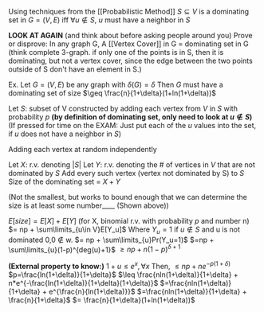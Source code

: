 Using techniques from the [[Probabilistic Method]]
$S \subseteq V$ is a dominating set in $G = (V,E)$ iff $\forall u \notin S$, $u$ must have a neighbor in $S$

**LOOK AT AGAIN** (and think about before asking people around you)
Prove or disprove:
In any graph G, 
A [[Vertex Cover]] in G = dominating set in G
(think complete 3-graph. if only one of the points is in S, then it is dominating, but not a vertex cover, since the edge between the two points outside of S don't have an element in S.)

Ex. Let $G = (V,E)$ be any graph with $\delta(G)=\delta$
Then $G$ must have a dominating set of size $\geq \frac{n}{1+\delta}(1+ln(1+\delta))$

Let $S:$ subset of V constructed by adding each vertex from $V$ in $S$ with probability $p$ **(by definition of dominating set, only need to look at $u \notin S$)**
(If pressed for time on the EXAM: Just put each of the $u$ values into the set, if $u$ does not have a neighbor in $S$)

Adding each vertex at random independently

Let $X:$ r.v. denoting $|S|$
Let $Y:$ r.v. denoting the # of vertices in $V$ that are not dominated by $S$
Add every such vertex (vertex not dominated by S) to $S$
Size of the dominating set = $X + Y$

(Not the smallest, but works to bound enough that we can determine the size is at least some number____ (Shown above))

$E[size] = E[X] + E[Y]$ (for X, binomial r.v. with probability $p$ and number n)
			$= np + \sum\limits_{u\in V}E[Y_u]$
Where $Y_u=1$ if $u \notin S$ and u is not dominated 0,0 $\notin$ w.
			$= np + \sum\limits_{u}Pr(Y_u=1)$
			$=np + \sum\limits_{u}(1-p)^{deg(u)+1}$
			$\geq np + n(1-p)^{\delta + 1}$

**(External property to know:)**
$1+u \leq e^{x}, \forall x$
Then,
			$\leq np + ne^{-p(1+\delta)}$
			$p=\frac{ln(1+\delta)}{1+\delta}$
			$\leq \frac{nln(1+\delta)}{1+\delta} + n*e^{-\frac{ln(1+\delta)}{1+\delta}(1+\delta)}$
			$=\frac{nln(1+\delta)}{1+\delta} + e^{\frac{n}{ln(1+\delta)}}$
			$=\frac{nln(1+\delta)}{1+\delta} + \frac{n}{1+\delta}$
			$= \frac{n}{1+\delta}(1+ln(1+\delta))$

